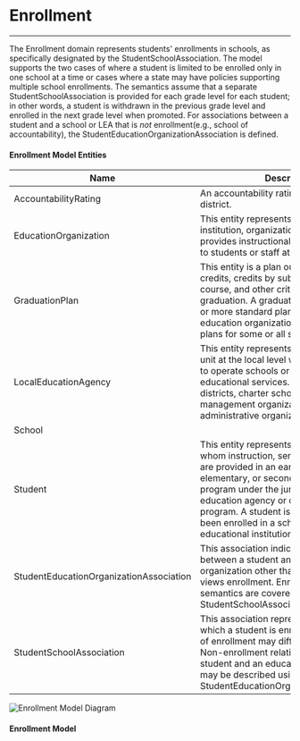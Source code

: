 # Enrollment
---
The Enrollment domain represents students' enrollments in schools, as specifically designated by the StudentSchoolAssociation. The model supports the two cases of where a student is limited to be enrolled only in one school at a time or cases where a state may have policies supporting multiple school enrollments. The semantics assume that a separate StudentSchoolAssociation is provided for each grade level for each student; in other words, a student is withdrawn in the previous grade level and enrolled in the next grade level when promoted.
For associations between a student and a school or LEA that is *not* enrollment(e.g., school of accountability), the StudentEducationOrganizationAssociation is defined.



#### Enrollment Model Entities

| Name        | Description  |
|-----------------|------------------|
| AccountabilityRating | An accountability rating for a school or district. |
| EducationOrganization | This entity represents any public or private institution, organization, or agency that provides instructional or support services to students or staff at any level. |
| GraduationPlan | This entity is a plan outlining the required credits, credits by subject,credits by course, and other criteria required for graduation. A graduation plan may be one or more standard plans defined by an education organization and/or individual plans for some or all students. |
| LocalEducationAgency | This entity represents an administrative unit at the local level which exists primarily to operate schools or to contract for educational services. It includes school districts, charter schools, charter management organizations, or other local administrative organizations. |
| School |  |
| Student | This entity represents an individual for whom instruction, services, and/or care are provided in an early childhood, elementary, or secondary educational program under the jurisdiction of a school, education agency or other institution or program. A student is a person who has been enrolled in a school or other educational institution. |
| StudentEducationOrganizationAssociation | This association indicates any relationship between a student and an education organization other than how the state views enrollment. Enrollment relationship semantics are covered by StudentSchoolAssociation. |
| StudentSchoolAssociation | This association represents the School in which a student is enrolled. The semantics of enrollment may differ slightly by state. Non-enrollment relationships between a student and an education organization may be described using the StudentEducationOrganizationAssociation. |


![Enrollment Model Diagram](/path/to/domain-model.png)
#### Enrollment Model  

